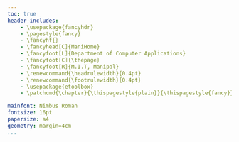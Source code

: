 ```yaml
---
toc: true
header-includes:
    - \usepackage{fancyhdr}
    - \pagestyle{fancy}
    - \fancyhf{}
    - \fancyhead[C]{ManiHome}
    - \fancyfoot[L]{Department of Computer Applications}
    - \fancyfoot[C]{\thepage}
    - \fancyfoot[R]{M.I.T, Manipal}
    - \renewcommand{\headrulewidth}{0.4pt}
    - \renewcommand{\footrulewidth}{0.4pt}
    - \usepackage{etoolbox}
    - \patchcmd{\chapter}{\thispagestyle{plain}}{\thispagestyle{fancy}}{}{}

mainfont: Nimbus Roman
fontsize: 16pt
papersize: a4
geometry: margin=4cm
...
```


